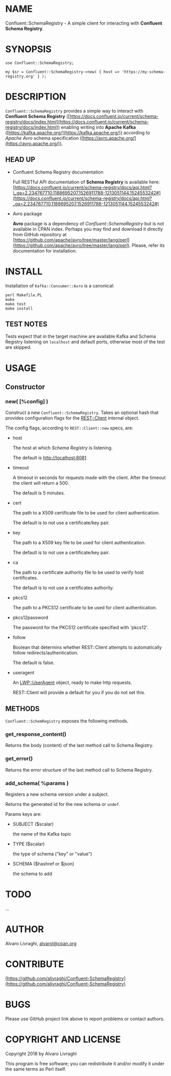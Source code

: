 # NAME

Confluent::SchemaRegistry - A simple client for interacting with **Confluent Schema Registry**.

# SYNOPSIS

    use Confluent::SchemaRegistry;

    my $sr = Confluent::SchemaRegistry->new( { host => 'https://my-schema-registry.org' } );

# DESCRIPTION

`Confluent::SchemaRegistry` provides a simple way to interact with **Confluent Schema Registry**
([https://docs.confluent.io/current/schema-registry/docs/index.html](https://docs.confluent.io/current/schema-registry/docs/index.html)) enabling writing into
**Apache Kafka** ([https://kafka.apache.org/](https://kafka.apache.org/)) according to _Apache Avro_ schema specification
([https://avro.apache.org/](https://avro.apache.org/)).

## HEAD UP

- Confluent Schema Registry documentation

    Full RESTful API documentation of **Schema Registry** is available here: 
    [https://docs.confluent.io/current/schema-registry/docs/api.html?\_ga=2.234767710.1188695207.1526911788-1213051144.1524553242#](https://docs.confluent.io/current/schema-registry/docs/api.html?_ga=2.234767710.1188695207.1526911788-1213051144.1524553242#)

- Avro package

    **Avro** package is a dependency of _Confluent::SchemaRegistry_ but is not available in CPAN index.
    Perhaps you may find and download it directly from GitHub repository at [https://github.com/apache/avro/tree/master/lang/perl](https://github.com/apache/avro/tree/master/lang/perl).
    Please, refer its documentation for installation.

# INSTALL

Installation of `Kafka::Consumer::Avro` is a canonical:

    perl Makefile.PL
    make
    make test
    make install

## TEST NOTES

Tests expect that in the target machine are available Kafka and Schema Registry listening on `localhost` and default ports, otherwise most of the test are skipped.

# USAGE

## Constructor

### new( \[%config\] )

Construct a new `Confluent::SchemaRegistry`. Takes an optional hash that provides
configuration flags for the [REST::Client](https://metacpan.org/pod/REST%3A%3AClient) internal object.

The config flags, according to `REST::Client::new` specs, are:

- host

    The host at which _Schema Registry_ is listening.

    The default is [http://localhost:8081](http://localhost:8081)

- timeout

    A timeout in seconds for requests made with the client.  After the timeout the
    client will return a 500.

    The default is 5 minutes.

- cert

    The path to a X509 certificate file to be used for client authentication.

    The default is to not use a certificate/key pair.

- key

    The path to a X509 key file to be used for client authentication.

    The default is to not use a certificate/key pair.

- ca

    The path to a certificate authority file to be used to verify host
    certificates.

    The default is to not use a certificates authority.

- pkcs12

    The path to a PKCS12 certificate to be used for client authentication.

- pkcs12password

    The password for the PKCS12 certificate specified with 'pkcs12'.

- follow

    Boolean that determins whether REST::Client attempts to automatically follow
    redirects/authentication.

    The default is false.

- useragent

    An [LWP::UserAgent](https://metacpan.org/pod/LWP%3A%3AUserAgent) object, ready to make http requests.

    REST::Client will provide a default for you if you do not set this.

## METHODS

`Confluent::SchemRegistry` exposes the following methods.

### get\_response\_content()

Returns the body (content) of the last method call to Schema Registry.

### get\_error()

Returns the error structure of the last method call to Schema Registry.

### add\_schema( %params )

Registers a new schema version under a subject.

Returns the generated id for the new schema or `undef`.

Params keys are:

- SUBJECT ($scalar)

    the name of the Kafka topic

- TYPE ($scalar)

    the type of schema ("key" or "value")

- SCHEMA ($hashref or $json)

    the schema to add

# TODO

...

# AUTHOR

Alvaro Livraghi, <alvarol@cpan.org>

# CONTRIBUTE

[https://github.com/alivraghi/Confluent-SchemaRegistry](https://github.com/alivraghi/Confluent-SchemaRegistry)

# BUGS

Please use GitHub project link above to report problems or contact authors.

# COPYRIGHT AND LICENSE

Copyright 2018 by Alvaro Livraghi

This program is free software; you can redistribute it and/or modify it under the same terms as Perl itself.
